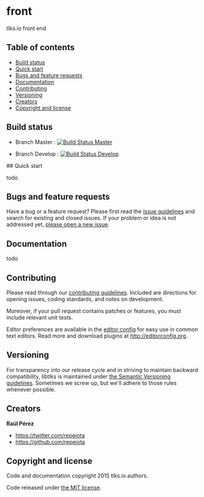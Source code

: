 front
=====

tlks.io front end

## Table of contents

- [Build status](#build-status)
- [Quick start](#quick-start)
- [Bugs and feature requests](#bugs-and-feature-requests)
- [Documentation](#documentation)
- [Contributing](#contributing)
- [Versioning](#versioning)
- [Creators](#creators)
- [Copyright and license](#copyright-and-license)

## Build status

* Branch Master : [![Build Status Master](https://travis-ci.org/tlksio/front.svg?branch=master)](https://travis-ci.org/tlksio/front)

* Branch Develop : [![Build Status Develop](https://travis-ci.org/tlksio/front.svg?branch=develop)](https://travis-ci.org/tlksio/front)

## Quick start

todo

## Bugs and feature requests

Have a bug or a feature request? Please first read the
[issue guidelines](https://github.com/tlksio/front/blob/master/CONTRIBUTING.md#using-the-issue-tracker)
and search for existing and closed issues. If your problem or idea is not
addressed yet,
[please open a new issue](https://github.com/tlksio/front/issues/new).

## Documentation

todo

## Contributing

Please read through our
[contributing guidelines](https://github.com/tlksio/front/blob/master/CONTRIBUTING.md).
Included are directions for opening issues, coding standards, and notes on
development.

Moreover, if your pull request contains patches or features, you must include
relevant unit tests.

Editor preferences are available in the
[editor config](https://github.com/tlksio/libtlks/blob/master/.editorconfig)
for easy use in common text editors. Read more and download plugins at
<http://editorconfig.org>.

## Versioning

For transparency into our release cycle and in striving to maintain backward
compatibility, libtlks is maintained under
[the Semantic Versioning guidelines](http://semver.org/). Sometimes we screw
up, but we'll adhere to those rules whenever possible.

## Creators

**Raül Pérez**

- <https://twitter.com/repejota>
- <https://github.com/repejota>

## Copyright and license

Code and documentation copyright 2015 tlks.io authors.

Code released under
[the MIT license](https://github.com/tlksio/front/blob/master/LICENSE).
